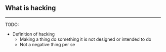 ## What is hacking
<hr />

TODO:

* Definition of hacking
  * Making a thing do something it is not designed or intended to do
  * Not a negative thing per se